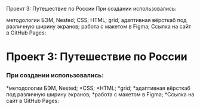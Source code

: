 Проект 3: Путешествие по России
При создании использовались:

методологии БЭМ, Nested;
CSS;
HTML;
grid;
адаптивная вёрсткаб под различную ширину экранов;
работа с макетом в Figma;
Ссылка на сайт в GitHub Pages:

# Проект 3: Путешествие по России

### При создании использовались:
*методологии БЭМ, Nested;
*CSS;
*HTML;
*grid;
*адаптивная вёрсткаб под различную ширину экранов;
*работа с макетом в Figma;
*Ссылка на сайт в GitHub Pages:

